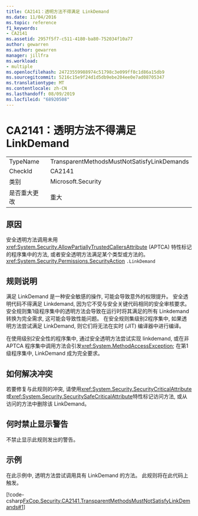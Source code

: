 ```yaml
---
title: CA2141：透明方法不得满足 LinkDemand
ms.date: 11/04/2016
ms.topic: reference
f1_keywords:
- CA2141
ms.assetid: 2957f5f7-c511-4180-ba80-752034f10a77
author: gewarren
ms.author: gewarren
manager: jillfra
ms.workload:
- multiple
ms.openlocfilehash: 24723559988974c51798c3e099ff8c1d86a15db9
ms.sourcegitcommit: 5216c15e9f24d1d5db9ebe204ee0e7ad08705347
ms.translationtype: MT
ms.contentlocale: zh-CN
ms.lasthandoff: 08/09/2019
ms.locfileid: "68920508"
---
```

# <a name="ca2141transparent-methods-must-not-satisfy-linkdemands"></a>CA2141：透明方法不得满足 LinkDemand

|||
|-|-|
|TypeName|TransparentMethodsMustNotSatisfyLinkDemands|
|CheckId|CA2141|
|类别|Microsoft.Security|
|是否重大更改|重大|

## <a name="cause"></a>原因
安全透明方法调用未用<xref:System.Security.AllowPartiallyTrustedCallersAttribute> (APTCA) 特性标记的程序集中的方法, 或者安全透明方法满足某个类型或方法的。 <xref:System.Security.Permissions.SecurityAction> `.LinkDemand`

## <a name="rule-description"></a>规则说明
满足 LinkDemand 是一种安全敏感的操作, 可能会导致意外的权限提升。 安全透明代码不得满足 Linkdemand, 因为它不受与安全关键代码相同的安全审核要求。 安全规则集1级程序集中的透明方法会导致在运行时将其满足的所有 Linkdemand 转换为完全需求, 这可能会导致性能问题。 在安全规则集级别2程序集中, 如果透明方法尝试满足 LinkDemand, 则它们将无法在实时 (JIT) 编译器中进行编译。

在使用级别2安全性的程序集中, 通过安全透明方法尝试实现 linkdemand, 或在非 APTCA 程序集中调用方法会引发<xref:System.MethodAccessException>; 在第1级程序集中, LinkDemand 成为完全要求。

## <a name="how-to-fix-violations"></a>如何解决冲突
若要修复与此规则的冲突, 请使用<xref:System.Security.SecurityCriticalAttribute>或<xref:System.Security.SecuritySafeCriticalAttribute>特性标记访问方法, 或从访问的方法中删除该 LinkDemand。

## <a name="when-to-suppress-warnings"></a>何时禁止显示警告
不禁止显示此规则发出的警告。

## <a name="example"></a>示例
在此示例中, 透明方法尝试调用具有 LinkDemand 的方法。 此规则将在此代码上触发。

[!code-csharp[FxCop.Security.CA2141.TransparentMethodsMustNotSatisfyLinkDemands#1](../code-quality/codesnippet/CSharp/ca2141-transparent-methods-must-not-satisfy-linkdemands_1.cs)]